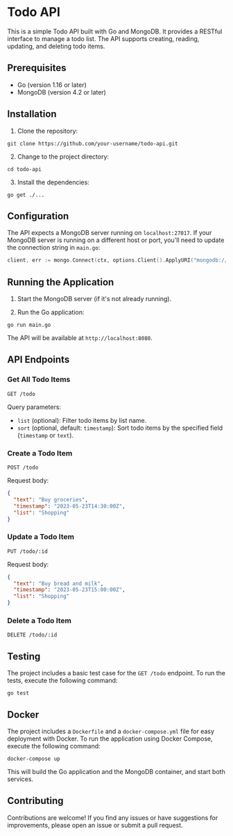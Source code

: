 # Todo API

This is a simple Todo API built with Go and MongoDB. It provides a RESTful interface to manage a todo list. The API supports creating, reading, updating, and deleting todo items.

## Prerequisites

- Go (version 1.16 or later)
- MongoDB (version 4.2 or later)

## Installation

1. Clone the repository:

```
git clone https://github.com/your-username/todo-api.git
```

2. Change to the project directory:

```
cd todo-api
```

3. Install the dependencies:

```
go get ./...
```

## Configuration

The API expects a MongoDB server running on `localhost:27017`. If your MongoDB server is running on a different host or port, you'll need to update the connection string in `main.go`:

```go
client, err := mongo.Connect(ctx, options.Client().ApplyURI("mongodb://your-mongodb-host:port"))
```

## Running the Application

1. Start the MongoDB server (if it's not already running).

2. Run the Go application:

```
go run main.go
```

The API will be available at `http://localhost:8080`.

## API Endpoints

### Get All Todo Items

```
GET /todo
```

Query parameters:

- `list` (optional): Filter todo items by list name.
- `sort` (optional, default: `timestamp`): Sort todo items by the specified field (`timestamp` or `text`).

### Create a Todo Item

```
POST /todo
```

Request body:

```json
{
  "text": "Buy groceries",
  "timestamp": "2023-05-23T14:30:00Z",
  "list": "Shopping"
}
```

### Update a Todo Item

```
PUT /todo/:id
```

Request body:

```json
{
  "text": "Buy bread and milk",
  "timestamp": "2023-05-23T15:00:00Z",
  "list": "Shopping"
}
```

### Delete a Todo Item

```
DELETE /todo/:id
```

## Testing

The project includes a basic test case for the `GET /todo` endpoint. To run the tests, execute the following command:

```
go test
```

## Docker

The project includes a `Dockerfile` and a `docker-compose.yml` file for easy deployment with Docker. To run the application using Docker Compose, execute the following command:

```
docker-compose up
```

This will build the Go application and the MongoDB container, and start both services.

## Contributing

Contributions are welcome! If you find any issues or have suggestions for improvements, please open an issue or submit a pull request.
